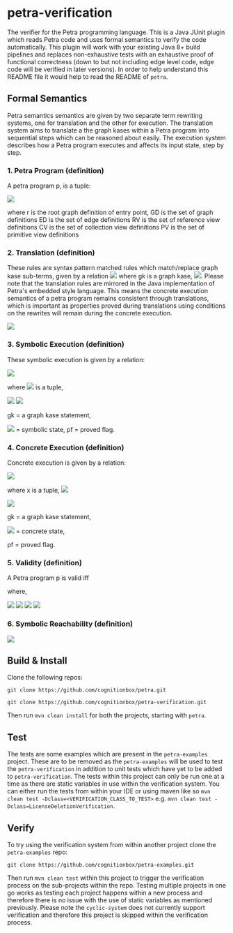 # petra-verification
The verifier for the Petra programming language.
This is a Java JUnit plugin which reads Petra code and uses formal semantics to verify the code automatically. This plugin will work with your existing Java 8+ build pipelines and replaces non-exhaustive tests with an exhaustive proof of functional correctness (down to but not including edge level code, edge code will be verified in later versions).
In order to help understand this README file it would help to read the README of ```petra```.

## Formal Semantics ##
Petra semantics semantics are given by two separate term rewriting systems, one for translation and the other for execution.
The translation system aims to translate a the graph kases within a Petra program into sequential steps which can
be reasoned about easily. The execution system describes how a Petra program executes and affects its input state, step by step.

### 1. Petra Program (definition) ###
A petra program p, is a tuple:

<img src="https://render.githubusercontent.com/render/math?math=<r, GD,  ED,  RV,  CV,  PV>">

where
r is the root graph definition of entry point,
GD is the set of graph definitions
ED is the set of edge definitions
RV is the set of reference view definitions
CV is the set of collection view definitions
PV is the set of primitive view definitions

### 2. Translation (definition) ###
These rules are syntax pattern matched rules which match/replace graph kase sub-terms, given by a relation
<img src="https://render.githubusercontent.com/render/math?math=\xrightarrow{trans}"> where gk is a graph kase,
<img src="https://render.githubusercontent.com/render/math?math=gk \in GK">. 
Please note that the translation rules are mirrored in the Java implementation of Petra's embedded style language. 
This means the concrete execution semantics of a petra program remains consistent through translations, 
which is important as properties proved during translations using conditions on the rewrites will remain during the concrete execution.

<img src="https://render.githubusercontent.com/render/math?math=\xrightarrow{trans} \ \subset GK \times GK">

### 3. Symbolic Execution (definition) ###
These symbolic execution is given by a relation:

<img src="https://render.githubusercontent.com/render/math?math=\xrightarrow{sym} \ \subset \Sigma \times \Sigma">

where <img src="https://render.githubusercontent.com/render/math?math=\sigma"> is a tuple,

<img src="https://render.githubusercontent.com/render/math?math=\sigma \in \Sigma">
<img src="https://render.githubusercontent.com/render/math?math=<gk, \alpha, pf>">

gk = a graph kase statement,

<img src="https://render.githubusercontent.com/render/math?math=\alpha"> = symbolic state,
pf = proved flag.

### 4. Concrete Execution (definition) ###
Concrete execution is given by a relation:

<img src="https://render.githubusercontent.com/render/math?math=\xrightarrow{conc} \ \subset X \times X">

where x is a tuple, <img src="https://render.githubusercontent.com/render/math?math=x \in X">

<img src="https://render.githubusercontent.com/render/math?math=<gk, \gamma, pf>">

gk = a graph kase statement,

<img src="https://render.githubusercontent.com/render/math?math=\gamma"> = concrete state,

pf = proved flag.

### 5. Validity (definition) ###
A Petra program p is valid iff



where,

<img src="https://render.githubusercontent.com/render/math?math=ProgramKases = \{x \mid \forall gd \in GD \ \forall x \in kases(gd)\}">

<img src="https://render.githubusercontent.com/render/math?math=kases: GD \xrightarrow{} K">

<img src="https://render.githubusercontent.com/render/math?math=\xrightarrow{trans}* = \text{is the reflexive transitive closure of} \xrightarrow{trans}">

<img src="https://render.githubusercontent.com/render/math?math=k' \in kase(pre,post,\{jseqs\})">

### 6. Symbolic Reachability (definition) ###

<img src="https://render.githubusercontent.com/render/math?math=\forall k \in ProgramKases \ \forall \alpha \in symbolicProduct(classDefLookup(view(graph(k))) , \\ <k',\alpha,F>\xrightarrow{symb}*<k'',\alpha', T> \ given \ program \ is \ valid.">

## Build & Install ##
Clone the following repos:

```git clone https://github.com/cognitionbox/petra.git```

```git clone https://github.com/cognitionbox/petra-verification.git```

Then run ```mvn clean install``` for both the projects, starting with ```petra```.

## Test ##
The tests are some examples which are present in the ```petra-examples``` project.
These are to be removed as the ```petra-examples``` will be used to test the ```petra-verification``` in addition
to unit tests which have yet to be added to ```petra-verification```.
The tests within this project can only be run one at a time as there are static variables in use within the verification system. 
You can either run the tests from within your IDE or using maven like so ```mvn clean test -Dclass=<VERIFICATION_CLASS_TO_TEST>``` e.g.
```mvn clean test -Dclass=LicenseDeletionVerification```.

## Verify ##
To try using the verification system from within another project clone the ```petra-examples``` repo:

```git clone https://github.com/cognitionbox/petra-examples.git```

Then run ```mvn clean test``` within this project to trigger the verification process on the sub-projects within the repo.
Testing multiple projects in one go works as testing each project happens within a new process and therefore there is no issue with the use of static variables as mentioned previously.
Please note the ```cyclic-system``` does not currently support verification and therefore this project is skipped within the verification process.